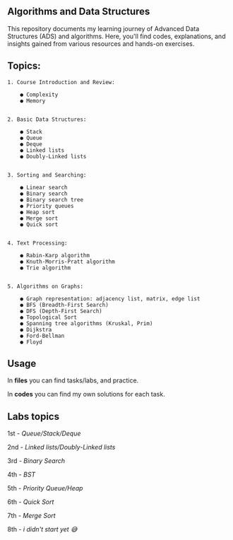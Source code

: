## **Algorithms and Data Structures**
This repository documents my learning journey of Advanced Data Structures (ADS) and algorithms. Here, you'll find codes, explanations, and insights gained from various resources and hands-on exercises.

## **Topics:**
    1. Course Introduction and Review:
   
        ● Complexity
        ● Memory

  
    2. Basic Data Structures:

        ● Stack
        ● Queue
        ● Deque
        ● Linked lists
        ● Doubly-Linked lists

        
    3. Sorting and Searching:

        ● Linear search
        ● Binary search
        ● Binary search tree
        ● Priority queues
        ● Heap sort
        ● Merge sort
        ● Quick sort


    4. Text Processing:

        ● Rabin-Karp algorithm
        ● Knuth-Morris-Pratt algorithm
        ● Trie algorithm

    
    5. Algorithms on Graphs:

        ● Graph representation: adjacency list, matrix, edge list
        ● BFS (Breadth-First Search)
        ● DFS (Depth-First Search)
        ● Topological Sort
        ● Spanning tree algorithms (Kruskal, Prim)
        ● Dijkstra
        ● Ford-Bellman
        ● Floyd

## **Usage**

  In **files** you can find tasks/labs, and practice.

  In **codes** you can find my own solutions for each task.


## **Labs topics**

1st - *Queue/Stack/Deque*

2nd - *Linked lists/Doubly-Linked lists*

3rd - *Binary Search*

4th - *BST*

5th - *Priority Queue/Heap*

6th - *Quick Sort* 

7th - *Merge Sort*

8th - *i didn't start yet 😅*
